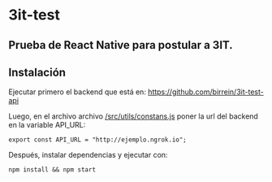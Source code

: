 # 3it-test

## Prueba de React Native para postular a 3IT.

## Instalación

Ejecutar primero el backend que está en: https://github.com/birrein/3it-test-api

Luego, en el archivo archivo [/src/utils/constans.js](https://github.com/birrein/3it-test/blob/master/src/utils/constants.js) poner la url del backend en la variable API_URL:

`export const API_URL = "http://ejemplo.ngrok.io";`

Después, instalar dependencias y ejecutar con:

`npm install && npm start`
